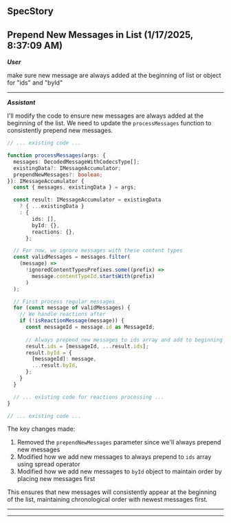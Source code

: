 ## SpecStory

## Prepend New Messages in List (1/17/2025, 8:37:09 AM)

_**User**_

make sure new message are always added at the beginning of list or object for "ids" and "byId"

---

_**Assistant**_

I'll modify the code to ensure new messages are always added at the beginning of the list. We need to update the `processMessages` function to consistently prepend new messages.

```typescript:queries/use-conversation-messages-query.ts
// ... existing code ...

function processMessages(args: {
  messages: DecodedMessageWithCodecsType[];
  existingData?: IMessageAccumulator;
  prependNewMessages?: boolean;
}): IMessageAccumulator {
  const { messages, existingData } = args;

  const result: IMessageAccumulator = existingData
    ? { ...existingData }
    : {
        ids: [],
        byId: {},
        reactions: {},
      };

  // For now, we ignore messages with these content types
  const validMessages = messages.filter(
    (message) =>
      !ignoredContentTypesPrefixes.some((prefix) =>
        message.contentTypeId.startsWith(prefix)
      )
  );

  // First process regular messages
  for (const message of validMessages) {
    // We handle reactions after
    if (!isReactionMessage(message)) {
      const messageId = message.id as MessageId;
      
      // Always prepend new messages to ids array and add to beginning of byId
      result.ids = [messageId, ...result.ids];
      result.byId = {
        [messageId]: message,
        ...result.byId,
      };
    }
  }

  // ... existing code for reactions processing ...
}

// ... existing code ...
```

The key changes made:
1. Removed the `prependNewMessages` parameter since we'll always prepend new messages
2. Modified how we add new messages to always prepend to `ids` array using spread operator
3. Modified how we add new messages to `byId` object to maintain order by placing new messages first

This ensures that new messages will consistently appear at the beginning of the list, maintaining chronological order with newest messages first.

---



---

